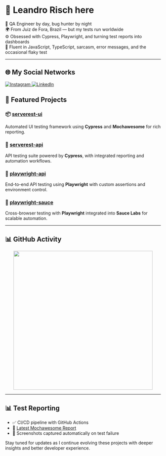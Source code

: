 # 👋 Leandro Risch here

🧪 QA Engineer by day, bug hunter by night  
🌍 From Juiz de Fora, Brazil — but my tests run worldwide  
⚙️ Obsessed with Cypress, Playwright, and turning test reports into dashboards  
💬 Fluent in JavaScript, TypeScript, sarcasm, error messages, and the occasional flaky test

---
## 🌐 My Social Networks

<p align="left">
  <a href="https://www.instagram.com/leandrorisch" target="_blank">
    <img src="https://img.shields.io/badge/Instagram-pink?style=for-the-badge&logo=instagram" alt="Instagram" />
  </a>
  <a href="https://www.linkedin.com/in/leandro-risch-38118726a/" target="_blank">
    <img src="https://img.shields.io/badge/LinkedIn-blue?style=for-the-badge&logo=linkedin" alt="LinkedIn" />
  </a>
</p>

## 🚀 Featured Projects

### 📦 [serverest-ui](https://github.com/lrisch-l/serverest-ui)
Automated UI testing framework using **Cypress** and **Mochawesome** for rich reporting.

### 🔧 [serverest-api](https://github.com/lrisch-l/serverest-api)
API testing suite powered by **Cypress**, with integrated reporting and automation workflows.

### 🧪 [playwright-api](https://github.com/lrisch-l/playwright-api)
End-to-end API testing using **Playwright** with custom assertions and environment control.

### 🧪 [playwright-sauce](https://github.com/lrisch-l/playwright-sauce)
Cross-browser testing with **Playwright** integrated into **Sauce Labs** for scalable automation.

---

## 📊 GitHub Activity

<p align="center">
  <img src="https://github-readme-stats.vercel.app/api?username=lrisch-l&show_icons=true&theme=github_dark" width="450"/>
</p>

---

## 📊 Test Reporting

- ✅ CI/CD pipeline with GitHub Actions
- 📄 [Latest Mochawesome Report](https://github.com/lrisch-l/serverest-ui/actions?query=workflow%3A%22Cypress+Tests+with+Mochawesome%22)  
- 📸 Screenshots captured automatically on test failure

Stay tuned for updates as I continue evolving these projects with deeper insights and better developer experience.
